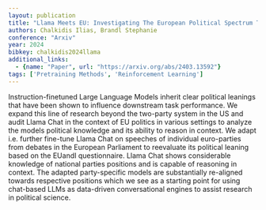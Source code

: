 ```yaml
---
layout: publication
title: "Llama Meets EU: Investigating The European Political Spectrum Through The Lens Of Llms"
authors: Chalkidis Ilias, Brandl Stephanie
conference: "Arxiv"
year: 2024
bibkey: chalkidis2024llama
additional_links:
  - {name: "Paper", url: "https://arxiv.org/abs/2403.13592"}
tags: ['Pretraining Methods', 'Reinforcement Learning']
---
```

Instruction-finetuned Large Language Models inherit clear political leanings that have been shown to influence downstream task performance. We expand this line of research beyond the two-party system in the US and audit Llama Chat in the context of EU politics in various settings to analyze the models political knowledge and its ability to reason in context. We adapt i.e. further fine-tune Llama Chat on speeches of individual euro-parties from debates in the European Parliament to reevaluate its political leaning based on the EUandI questionnaire. Llama Chat shows considerable knowledge of national parties positions and is capable of reasoning in context. The adapted party-specific models are substantially re-aligned towards respective positions which we see as a starting point for using chat-based LLMs as data-driven conversational engines to assist research in political science.
